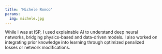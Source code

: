 ```yaml
---
title: 'Michele Ronco'
params:
  img: michele.jpg
---
```


While I was at ISP, I used explainable AI to understand deep neural networks, bridging physics-based and data-driven models. I also worked on integrating prior knowledge into learning through optimized penalized losses or network modifications.
